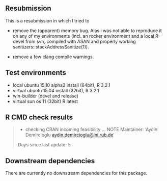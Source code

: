 
## Resubmission

This is a resubmission in which I tried to 

- remove the (apparent) memory bug. Alas i was not able to reproduce it on any of my environments (incl. an rocker environment and a local R-devel from svn, compiled with ASAN and properly working sanitizers::stackAddressSanitize(1)). 

- remove a few clang compile warnings.

 
## Test environments
* local ubuntu 15.10 alpha2 install (64bit), R 3.2.1
* virtual ubuntu 15.04 install (32bit), R 3.2.1
* win-builder (devel and release)
* virtual sun os 11 (32bit) R latest



## R CMD check results

> * checking CRAN incoming feasibility ... NOTE
Maintainer: ‘Aydin Demircioglu <aydin.demircioglu@ini.rub.de>’
>
> Days since last update: 5



## Downstream dependencies
There are currently no downstream dependencies for this package.

